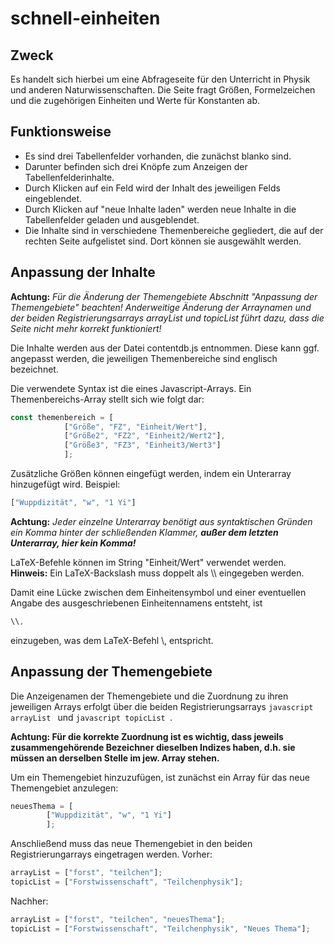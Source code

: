 # schnell-einheiten

## Zweck

Es handelt sich hierbei um eine Abfrageseite für den Unterricht in Physik und anderen Naturwissenschaften.
Die Seite fragt Größen, Formelzeichen und die zugehörigen Einheiten und Werte für Konstanten ab.

## Funktionsweise

- Es sind drei Tabellenfelder vorhanden, die zunächst blanko sind.
- Darunter befinden sich drei Knöpfe zum Anzeigen der Tabellenfelderinhalte.
- Durch Klicken auf ein Feld wird der Inhalt des jeweiligen Felds eingeblendet.
- Durch Klicken auf "neue Inhalte laden" werden neue Inhalte in die Tabellenfelder geladen und ausgeblendet.
- Die Inhalte sind in verschiedene Themenbereiche gegliedert, die auf der rechten Seite aufgelistet sind. Dort können sie ausgewählt werden.

## Anpassung der Inhalte

**Achtung:** _Für die Änderung der Themengebiete Abschnitt "Anpassung der Themengebiete" beachten! Anderweitige Änderung der Arraynamen und der beiden Registrierungsarrays _arrayList_ und _topicList_ führt dazu, dass die Seite nicht mehr korrekt funktioniert!_

Die Inhalte werden aus der Datei contentdb.js entnommen. Diese kann ggf. angepasst werden, die jeweiligen Themenbereiche sind englisch bezeichnet.

Die verwendete Syntax ist die eines Javascript-Arrays.
Ein Themenbereichs-Array stellt sich wie folgt dar:
```javascript
const themenbereich = [
			["Größe", "FZ", "Einheit/Wert"],
			["Größe2", "FZ2", "Einheit2/Wert2"],
			["Größe3", "FZ3", "Einheit3/Wert3"]
			];
```


Zusätzliche Größen können eingefügt werden, indem ein Unterarray hinzugefügt wird. Beispiel:
```javascript
["Wuppdizität", "w", "1 Yi"]
```
**Achtung:** _Jeder einzelne Unterarray benötigt aus syntaktischen Gründen ein Komma hinter der schließenden Klammer, **außer dem letzten Unterarray, hier kein Komma!**_

LaTeX-Befehle können im String "Einheit/Wert" verwendet werden.
**Hinweis:** Ein LaTeX-Backslash muss doppelt als \\\\ eingegeben werden.

Damit eine Lücke zwischen dem Einheitensymbol und einer eventuellen Angabe des ausgeschriebenen Einheitennamens entsteht, ist
```javascript
\\,
```
einzugeben, was dem LaTeX-Befehl \\, entspricht.

## Anpassung der Themengebiete

Die Anzeigenamen der Themengebiete und die Zuordnung zu ihren jeweiligen Arrays erfolgt über die beiden Registrierungsarrays ```javascript arrayList ``` und ```javascript topicList ```.

**Achtung: Für die korrekte Zuordnung ist es wichtig, dass jeweils zusammengehörende Bezeichner dieselben Indizes haben, d.h. sie müssen an derselben Stelle im jew. Array stehen.**

Um ein Themengebiet hinzuzufügen, ist zunächst ein Array für das neue Themengebiet anzulegen:
```javascript
neuesThema = [
		["Wuppdizität", "w", "1 Yi"]
		];
```

Anschließend muss das neue Themengebiet in den beiden Registrierungarrays eingetragen werden.
Vorher:
```javascript
arrayList = ["forst", "teilchen"];
topicList = ["Forstwissenschaft", "Teilchenphysik"];
```

Nachher:
```javascript
arrayList = ["forst", "teilchen", "neuesThema"];
topicList = ["Forstwissenschaft", "Teilchenphysik", "Neues Thema"];
```
